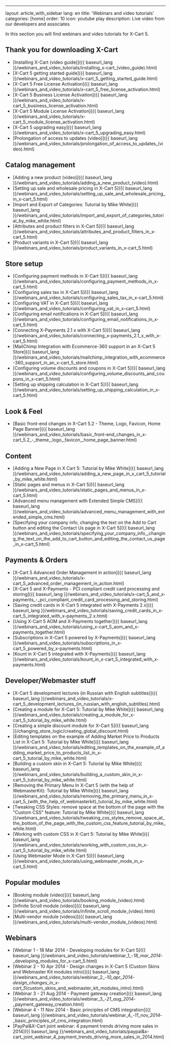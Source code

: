 ---
layout: article_with_sidebar
lang: en
title: 'Webinars and video tutorials'
categories: [home]
order: 10
icon: youtube play
description: Live video from our developers and associates

In this section you will find webinars and video tutorials for X-Cart 5.

## Thank you for downloading X-Cart

*   [Installing X-Cart (video guide)]({{ baseurl_lang }}/webinars_and_video_tutorials/installing_x-cart_(video_guide).html)
*   [X-Cart 5 getting started guide]({{ baseurl_lang }}/webinars_and_video_tutorials/x-cart_5_getting_started_guide.html)
*   [X-Cart 5 Free License Activation]({{ baseurl_lang }}/webinars_and_video_tutorials/x-cart_5_free_license_activation.html)
*   [X-Cart 5 Business License Activation]({{ baseurl_lang }}/webinars_and_video_tutorials/x-cart_5_business_license_activation.html)
*   [X-Cart 5 Module License Activation]({{ baseurl_lang }}/webinars_and_video_tutorials/x-cart_5_module_license_activation.html)
*   [X-Cart 5 upgrading easy]({{ baseurl_lang }}/webinars_and_video_tutorials/x-cart_5_upgrading_easy.html)
*   [Prolongation of access to updates (video)]({{ baseurl_lang }}/webinars_and_video_tutorials/prolongation_of_access_to_updates_(video).html)

## Catalog management

*   [Adding a new product (video)]({{ baseurl_lang }}/webinars_and_video_tutorials/adding_a_new_product_(video).html)
*   [Setting up sale and wholesale pricing in X-Cart 5]({{ baseurl_lang }}/webinars_and_video_tutorials/setting_up_sale_and_wholesale_pricing_in_x-cart_5.html)
*   [Import and Export of Categories: Tutorial by Mike White]({{ baseurl_lang }}/webinars_and_video_tutorials/import_and_export_of_categories_tutorial_by_mike_white.html)
*   [Attributes and product filters in X-Cart 5]({{ baseurl_lang }}/webinars_and_video_tutorials/attributes_and_product_filters_in_x-cart_5.html)
*   [Product variants in X-Cart 5]({{ baseurl_lang }}/webinars_and_video_tutorials/product_variants_in_x-cart_5.html)

## Store setup

*   [Configuring payment methods in X-Cart 5]({{ baseurl_lang }}/webinars_and_video_tutorials/configuring_payment_methods_in_x-cart_5.html)
*   [Configuring sales tax in X-Cart 5]({{ baseurl_lang }}/webinars_and_video_tutorials/configuring_sales_tax_in_x-cart_5.html)
*   [Configuring VAT in X-Cart 5]({{ baseurl_lang }}/webinars_and_video_tutorials/configuring_vat_in_x-cart_5.html)
*   [Configuring email notifications in X-Cart 5]({{ baseurl_lang }}/webinars_and_video_tutorials/configuring_email_notifications_in_x-cart_5.html)
*   [Connecting X-Payments 2.1 x with X-Cart 5]({{ baseurl_lang }}/webinars_and_video_tutorials/connecting_x-payments_2.1_x_with_x-cart_5.html)
*   [MailChimp Integration with Ecommerce-360 support in an X-Cart 5 Store]({{ baseurl_lang }}/webinars_and_video_tutorials/mailchimp_integration_with_ecommerce-360_support_in_an_x-cart_5_store.html)
*   [Configuring volume discounts and coupons in X-Cart 5]({{ baseurl_lang }}/webinars_and_video_tutorials/configuring_volume_discounts_and_coupons_in_x-cart_5.html)
*   [Setting up shipping calculation in X-Cart 5]({{ baseurl_lang }}/webinars_and_video_tutorials/setting_up_shipping_calculation_in_x-cart_5.html)

## Look & Feel

*   [Basic front-end changes in X-Cart 5.2 - Theme, Logo, Favicon, Home Page Banner]({{ baseurl_lang }}/webinars_and_video_tutorials/basic_front-end_changes_in_x-cart_5.2_-_theme,_logo,_favicon,_home_page_banner.html)

## Content

*   [Adding a New Page in X Cart 5: Tutorial by Mike White]({{ baseurl_lang }}/webinars_and_video_tutorials/adding_a_new_page_in_x_cart_5_tutorial_by_mike_white.html)
*   [Static pages and menus in X-Cart 5]({{ baseurl_lang }}/webinars_and_video_tutorials/static_pages_and_menus_in_x-cart_5.html)
*   [Advanced menu management with Extended Simple CMS]({{ baseurl_lang }}/webinars_and_video_tutorials/advanced_menu_management_with_extended_simple_cms.html)
*   [Specifying your company info, changing the text on the Add to Cart button and editing the Contact Us page in X-Cart 5]({{ baseurl_lang }}/webinars_and_video_tutorials/specifying_your_company_info,_changing_the_text_on_the_add_to_cart_button_and_editing_the_contact_us_page_in_x-cart_5.html)

## Payments & Orders

*   [X-Cart 5 Advanced Order Management in action]({{ baseurl_lang }}/webinars_and_video_tutorials/x-cart_5_advanced_order_management_in_action.html)
*   [X-Cart 5 and X-Payments - PCI compliant credit card processing and storing]({{ baseurl_lang }}/webinars_and_video_tutorials/x-cart_5_and_x-payments_-_pci_compliant_credit_card_processing_and_storing.html)
*   [Saving credit cards in X-Cart 5 integrated with X-Payments 2.x]({{ baseurl_lang }}/webinars_and_video_tutorials/saving_credit_cards_in_x-cart_5_integrated_with_x-payments_2.x.html)
*   [Using X-Cart 5 AOM and X-Payments together]({{ baseurl_lang }}/webinars_and_video_tutorials/using_x-cart_5_aom_and_x-payments_together.html)
*   [Subscriptions in X-Cart 5 powered by X-Payments]({{ baseurl_lang }}/webinars_and_video_tutorials/subscriptions_in_x-cart_5_powered_by_x-payments.html)
*   [Kount in X-Cart 5 integrated with X-Payments]({{ baseurl_lang }}/webinars_and_video_tutorials/kount_in_x-cart_5_integrated_with_x-payments.html)

## Developer/Webmaster stuff

*   [X-Cart 5 development lectures (in Russian with English subtitles)]({{ baseurl_lang }}/webinars_and_video_tutorials/x-cart_5_development_lectures_(in_russian_with_english_subtitles).html)
*   [Creating a module for X-Cart 5: Tutorial by Mike White]({{ baseurl_lang }}/webinars_and_video_tutorials/creating_a_module_for_x-cart_5_tutorial_by_mike_white.html)
*   [Creating a simple discount module for X-Cart 5]({{ baseurl_lang }}/changing_store_logic/creating_global_discount.html)
*   [Editing templates on the example of Adding Market Price to Products List in X-Сart 5: Tutorial by Mike White]({{ baseurl_lang }}/webinars_and_video_tutorials/editing_templates_on_the_example_of_adding_market_price_to_products_list_in_x-сart_5_tutorial_by_mike_white.html)
*   [Building a custom skin in X-Cart 5: Tutorial by Mike White]({{ baseurl_lang }}/webinars_and_video_tutorials/building_a_custom_skin_in_x-cart_5_tutorial_by_mike_white.html)
*   [Removing the Primary Menu In X-Cart 5 (with the help of WebmasterKit): Tutorial by Mike White]({{ baseurl_lang }}/webinars_and_video_tutorials/removing_the_primary_menu_in_x-cart_5_(with_the_help_of_webmasterkit)_tutorial_by_mike_white.html)
*   [Tweaking CSS Styles: remove space at the bottom of the page with the "Custom CSS" feature: Tutorial by Mike White]({{ baseurl_lang }}/webinars_and_video_tutorials/tweaking_css_styles_remove_space_at_the_bottom_of_the_page_with_the_custom_css_feature_tutorial_by_mike_white.html)
*   [Working with custom CSS in X-Cart 5: Tutorial by Mike White]({{ baseurl_lang }}/webinars_and_video_tutorials/working_with_custom_css_in_x-cart_5_tutorial_by_mike_white.html)
*   [Using Webmaster Mode in X-Cart 5]({{ baseurl_lang }}/webinars_and_video_tutorials/using_webmaster_mode_in_x-cart_5.html)

## Popular modules

*   [Booking module (video)]({{ baseurl_lang }}/webinars_and_video_tutorials/booking_module_(video).html)
*   [Infinite Scroll module (video)]({{ baseurl_lang }}/webinars_and_video_tutorials/infinite_scroll_module_(video).html)
*   [Multi-vendor module (videos)]({{ baseurl_lang }}/webinars_and_video_tutorials/multi-vendor_module_(videos).html)

## Webinars

*   [Webinar 1 - 18 Mar 2014 - Developing modules for X-Cart 5]({{ baseurl_lang }}/webinars_and_video_tutorials/webinar_1_-_18_mar_2014_-_developing_modules_for_x-cart_5.html)
*   [Webinar 2 - 10 Apr 2014 - Design changes in X-Cart 5 (Custom Skins and Webmaster Kit modules intro)]({{ baseurl_lang }}/webinars_and_video_tutorials/webinar_2_-_10_apr_2014_-_design_changes_in_x-cart_5_(custom_skins_and_webmaster_kit_modules_intro).html)
*   [Webinar 3 - 21 Aug 2014 - Payment gateway creation]({{ baseurl_lang }}/webinars_and_video_tutorials/webinar_3_-_21_aug_2014_-_payment_gateway_creation.html)
*   [Webinar 4 - 11 Nov 2014 - Basic principles of CMS integration]({{ baseurl_lang }}/webinars_and_video_tutorials/webinar_4_-_11_nov_2014_-_basic_principles_of_cms_integration.html)
*   [PayPal&X-Cart joint webinar: 4 payment trends driving more sales in 2014]({{ baseurl_lang }}/webinars_and_video_tutorials/paypal&x-cart_joint_webinar_4_payment_trends_driving_more_sales_in_2014.html)